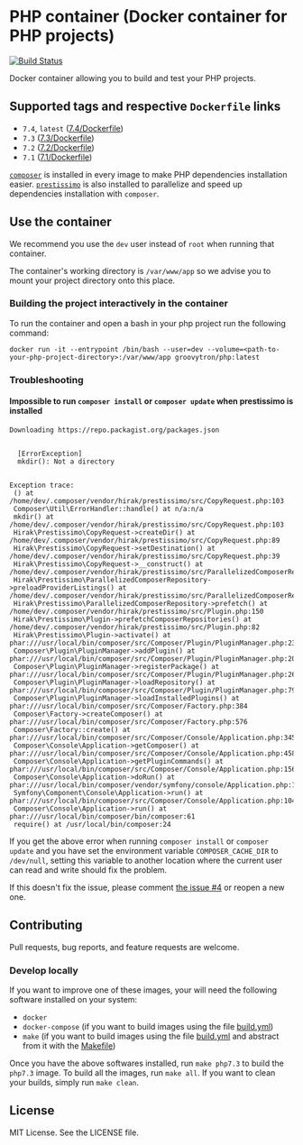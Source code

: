 # PHP container (Docker container for PHP projects)

[![Build Status](https://travis-ci.org/groovytron/php-container.svg?branch=master)](https://travis-ci.org/groovytron/php-container)

Docker container allowing you to build and test your PHP projects.

## Supported tags and respective `Dockerfile` links

- `7.4`, `latest` ([7.4/Dockerfile](https://github.com/groovytron/php-container/blob/master/7.4/Dockerfile))
- `7.3` ([7.3/Dockerfile](https://github.com/groovytron/php-container/blob/master/7.3/Dockerfile))
- `7.2` ([7.2/Dockerfile](https://github.com/groovytron/php-container/blob/master/7.2/Dockerfile))
- `7.1` ([7.1/Dockerfile](https://github.com/groovytron/php-container/blob/master/7.1/Dockerfile))

[`composer`](https://getcomposer.org) is installed in every image to make PHP dependencies installation easier.
[`prestissimo`](https://github.com/hirak/prestissimo) is also installed to parallelize and speed up dependencies installation with `composer`.

## Use the container

We recommend you use the `dev` user instead of `root` when running that container.

The container's working directory is `/var/www/app` so we advise you to mount your project directory onto this place.

### Building the project interactively in the container

To run the container and open a bash in your php project run the following command:

`docker run -it --entrypoint /bin/bash --user=dev --volume=<path-to-your-php-project-directory>:/var/www/app groovytron/php:latest`

### Troubleshooting

#### Impossible to run `composer install` or `composer update` when prestissimo is installed

```console
Downloading https://repo.packagist.org/packages.json


  [ErrorException]
  mkdir(): Not a directory


Exception trace:
 () at /home/dev/.composer/vendor/hirak/prestissimo/src/CopyRequest.php:103
 Composer\Util\ErrorHandler::handle() at n/a:n/a
 mkdir() at /home/dev/.composer/vendor/hirak/prestissimo/src/CopyRequest.php:103
 Hirak\Prestissimo\CopyRequest->createDir() at /home/dev/.composer/vendor/hirak/prestissimo/src/CopyRequest.php:89
 Hirak\Prestissimo\CopyRequest->setDestination() at /home/dev/.composer/vendor/hirak/prestissimo/src/CopyRequest.php:39
 Hirak\Prestissimo\CopyRequest->__construct() at /home/dev/.composer/vendor/hirak/prestissimo/src/ParallelizedComposerRepository.php:26
 Hirak\Prestissimo\ParallelizedComposerRepository->preloadProviderListings() at /home/dev/.composer/vendor/hirak/prestissimo/src/ParallelizedComposerRepository.php:39
 Hirak\Prestissimo\ParallelizedComposerRepository->prefetch() at /home/dev/.composer/vendor/hirak/prestissimo/src/Plugin.php:150
 Hirak\Prestissimo\Plugin->prefetchComposerRepositories() at /home/dev/.composer/vendor/hirak/prestissimo/src/Plugin.php:82
 Hirak\Prestissimo\Plugin->activate() at phar:///usr/local/bin/composer/src/Composer/Plugin/PluginManager.php:236
 Composer\Plugin\PluginManager->addPlugin() at phar:///usr/local/bin/composer/src/Composer/Plugin/PluginManager.php:205
 Composer\Plugin\PluginManager->registerPackage() at phar:///usr/local/bin/composer/src/Composer/Plugin/PluginManager.php:261
 Composer\Plugin\PluginManager->loadRepository() at phar:///usr/local/bin/composer/src/Composer/Plugin/PluginManager.php:79
 Composer\Plugin\PluginManager->loadInstalledPlugins() at phar:///usr/local/bin/composer/src/Composer/Factory.php:384
 Composer\Factory->createComposer() at phar:///usr/local/bin/composer/src/Composer/Factory.php:576
 Composer\Factory::create() at phar:///usr/local/bin/composer/src/Composer/Console/Application.php:345
 Composer\Console\Application->getComposer() at phar:///usr/local/bin/composer/src/Composer/Console/Application.php:458
 Composer\Console\Application->getPluginCommands() at phar:///usr/local/bin/composer/src/Composer/Console/Application.php:156
 Composer\Console\Application->doRun() at phar:///usr/local/bin/composer/vendor/symfony/console/Application.php:117
 Symfony\Component\Console\Application->run() at phar:///usr/local/bin/composer/src/Composer/Console/Application.php:104
 Composer\Console\Application->run() at phar:///usr/local/bin/composer/bin/composer:61
 require() at /usr/local/bin/composer:24
```

If you get the above error when running `composer install` or `composer update` and you have set the environment variable `COMPOSER_CACHE_DIR` to `/dev/null`, setting this variable to another location where the current user can read and write should fix the problem.

If this doesn't fix the issue, please comment [the issue #4](https://github.com/groovytron/php-container/issues/4) or reopen a new one.

## Contributing

Pull requests, bug reports, and feature requests are welcome.

### Develop locally

If you want to improve one of these images, your will need the following software installed on your system:

- `docker`
- `docker-compose` (if you want to build images using the file [build.yml](https://github.com/groovytron/php-container/blob/master/build.yml))
- `make` (if you want to build images using the file [build.yml](https://github.com/groovytron/php-container/blob/master/build.yml) and abstract from it with the [Makefile](https://github.com/groovytron/php-container/blob/master/Makefile))

Once you have the above softwares installed, run `make php7.3` to build the `php7.3` image.
To build all the images, run `make all`.
If you want to clean your builds, simply run `make clean`.

## License

MIT License. See the LICENSE file.
